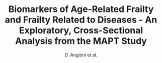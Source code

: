 ---
cat: gaia
subcat: architecture
bestof: false
author: D. Angioni et al.
title: Biomarkers of Age-Related Frailty and Frailty Related to Diseases - An Exploratory, Cross-Sectional Analysis from the MAPT Study
journal: The Journal of nutrition, health and aging
year: 2022
type: article
url: https -//www.sciencedirect.com/science/article/pii/S1279770723008448
doi: 10.1007/s12603-022-1793-9
---